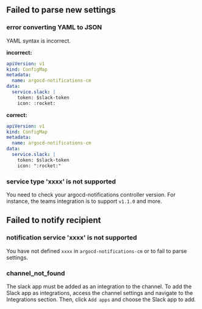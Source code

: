 ## Failed to parse new settings

### error converting YAML to JSON

YAML syntax is incorrect.

**incorrect:**

```yaml
apiVersion: v1
kind: ConfigMap
metadata:
  name: argocd-notifications-cm
data:
  service.slack: |
    token: $slack-token
    icon: :rocket:
```

**correct:**

```yaml
apiVersion: v1
kind: ConfigMap
metadata:
  name: argocd-notifications-cm
data:
  service.slack: |
    token: $slack-token
    icon: ":rocket:"
```

### service type 'xxxx' is not supported

You need to check your argocd-notifications controller version. For instance, the teams integration is to support `v1.1.0` and more.

## Failed to notify recipient

### notification service 'xxxx' is not supported

You have not defined `xxxx` in `argocd-notifications-cm` or to fail to parse settings.

### channel_not_found

The slack app must be added as an integration to the channel. To add the Slack app as integrations, access the channel settings and navigate to the Integrations section. Then, click `Add apps` and choose the Slack app to add.
